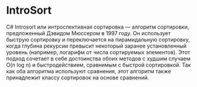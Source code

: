 # IntroSort
C#
Introsort или интроспективная сортировка — алгоритм сортировки, предложенный Дэвидом Мюссером в 1997 году. Он использует быструю сортировку и переключается на пирамидальную сортировку, когда глубина рекурсии превысит некоторый заранее установленный уровень (например, логарифм от числа сортируемых элементов). Этот подход сочетает в себе достоинства обоих методов с худшим случаем O(n log n) и быстродействием, сравнимым с быстрой сортировкой. Так как оба алгоритма используют сравнения, этот алгоритм также принадлежит классу сортировок на основе сравнений.
